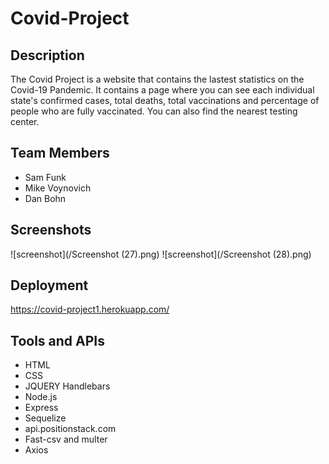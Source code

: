 # Covid-Project


## Description
The Covid Project is a website that contains the lastest statistics on the Covid-19 Pandemic. It contains a page where you can see each individual state's confirmed cases, total deaths, total vaccinations and percentage of people who are fully vaccinated. You can also find the nearest testing center. 

## Team Members
- Sam Funk
- Mike Voynovich
- Dan Bohn

## Screenshots

![screenshot](/Screenshot (27).png)
![screenshot](/Screenshot (28).png)



## Deployment
https://covid-project1.herokuapp.com/

## Tools and APIs 
- HTML
- CSS
- JQUERY Handlebars
- Node.js
- Express
- Sequelize
- api.positionstack.com
- Fast-csv and multer
- Axios
